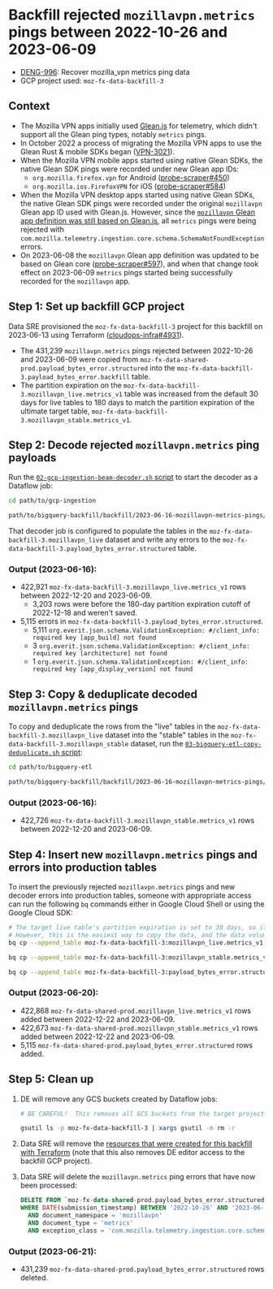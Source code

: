 # Backfill rejected `mozillavpn.metrics` pings between 2022-10-26 and 2023-06-09

  - [DENG-996](https://mozilla-hub.atlassian.net/browse/DENG-996): Recover mozilla_vpn metrics ping data
  - GCP project used:  `moz-fx-data-backfill-3`


## Context

  - The Mozilla VPN apps initially used [Glean.js](https://github.com/mozilla/glean.js/) for telemetry, which didn't support all the Glean ping types, notably `metrics` pings.
  - In October 2022 a process of migrating the Mozilla VPN apps to use the Glean Rust & mobile SDKs began ([VPN-3021](https://mozilla-hub.atlassian.net/browse/VPN-3021)).
  - When the Mozilla VPN mobile apps started using native Glean SDKs, the native Glean SDK pings were recorded under new Glean app IDs:
    - `org.mozilla.firefox.vpn` for Android ([probe-scraper#450](https://github.com/mozilla/probe-scraper/pull/450))
    - `org.mozilla.ios.FirefoxVPN` for iOS ([probe-scraper#584](https://github.com/mozilla/probe-scraper/pull/584))
  - When the Mozilla VPN desktop apps started using native Glean SDKs, the native Glean SDK pings were recorded under the original `mozillavpn` Glean app ID used with Glean.js.  However, since the [`mozillavpn` Glean app definition was still based on Glean.js](https://github.com/mozilla/probe-scraper/blob/860ec248ec05e669c17049ff6599d6d368b15be7/repositories.yaml#L863), all `metrics` pings were being rejected with `com.mozilla.telemetry.ingestion.core.schema.SchemaNotFoundException` errors.
  - On 2023-06-08 the `mozillavpn` Glean app definition was updated to be based on Glean core ([probe-scraper#597](https://github.com/mozilla/probe-scraper/pull/597)), and when that change took effect on 2023-06-09 `metrics` pings started being successfully recorded for the `mozillavpn` app.


## Step 1:  Set up backfill GCP project

Data SRE provisioned the `moz-fx-data-backfill-3` project for this backfill on 2023-06-13 using Terraform ([cloudops-infra#4931](https://github.com/mozilla-services/cloudops-infra/pull/4931)).

  - The 431,239 `mozillavpn.metrics` pings rejected between 2022-10-26 and 2023-06-09 were copied from `moz-fx-data-shared-prod.payload_bytes_error.structured` into the `moz-fx-data-backfill-3.payload_bytes_error.backfill` table.
  - The partition expiration on the `moz-fx-data-backfill-3.mozillavpn_live.metrics_v1` table was increased from the default 30 days for live tables to 180 days to match the partition expiration of the ultimate target table, `moz-fx-data-backfill-3.mozillavpn_stable.metrics_v1`.


## Step 2:  Decode rejected `mozillavpn.metrics` ping payloads

Run the [`02-gcp-ingestion-beam-decoder.sh` script](02-gcp-ingestion-beam-decoder.sh) to start the decoder as a Dataflow job:

```bash
cd path/to/gcp-ingestion

path/to/bigquery-backfill/backfill/2023-06-16-mozillavpn-metrics-pings/02-gcp-ingestion-beam-decoder.sh
```

That decoder job is configured to populate the tables in the `moz-fx-data-backfill-3.mozillavpn_live` dataset and write any errors to the `moz-fx-data-backfill-3.payload_bytes_error.structured` table.

### Output (2023-06-16):
  - 422,921 `moz-fx-data-backfill-3.mozillavpn_live.metrics_v1` rows between 2022-12-20 and 2023-06-09.
    - 3,203 rows were before the 180-day partition expiration cutoff of 2022-12-18 and weren't saved.
  - 5,115 errors in `moz-fx-data-backfill-3.payload_bytes_error.structured`.
    - 5,111 `org.everit.json.schema.ValidationException: #/client_info: required key [app_build] not found`
    - 3 `org.everit.json.schema.ValidationException: #/client_info: required key [architecture] not found`
    - 1 `org.everit.json.schema.ValidationException: #/client_info: required key [app_display_version] not found`


## Step 3:  Copy & deduplicate decoded `mozillavpn.metrics` pings

To copy and deduplicate the rows from the "live" tables in the `moz-fx-data-backfill-3.mozillavpn_live` dataset into the "stable" tables in the `moz-fx-data-backfill-3.mozillavpn_stable` dataset, run the [`03-bigquery-etl-copy-deduplicate.sh` script](03-bigquery-etl-copy-deduplicate.sh):

```bash
cd path/to/bigquery-etl

path/to/bigquery-backfill/backfill/2023-06-16-mozillavpn-metrics-pings/03-bigquery-etl-copy-deduplicate.sh
```

### Output (2023-06-16):
  - 422,726 `moz-fx-data-backfill-3.mozillavpn_stable.metrics_v1` rows between 2022-12-20 and 2023-06-09.


## Step 4:  Insert new `mozillavpn.metrics` pings and errors into production tables

To insert the previously rejected `mozillavpn.metrics` pings and new decoder errors into production tables, someone with appropriate access can run the following `bq` commands either in Google Cloud Shell or using the Google Cloud SDK:

```bash
# The target live table's partition expiration is set to 30 days, so it's expected that most of the copied rows will immediately expire.
# However, this is the easiest way to copy the data, and the data volume is very small so cost is not a factor.
bq cp --append_table moz-fx-data-backfill-3:mozillavpn_live.metrics_v1 moz-fx-data-shared-prod:mozillavpn_live.metrics_v1

bq cp --append_table moz-fx-data-backfill-3:mozillavpn_stable.metrics_v1 moz-fx-data-shared-prod:mozillavpn_stable.metrics_v1

bq cp --append_table moz-fx-data-backfill-3:payload_bytes_error.structured moz-fx-data-shared-prod:payload_bytes_error.structured
```

### Output (2023-06-20):
  - 422,868 `moz-fx-data-shared-prod.mozillavpn_live.metrics_v1` rows added between 2022-12-22 and 2023-06-09.
  - 422,673 `moz-fx-data-shared-prod.mozillavpn_stable.metrics_v1` rows added between 2022-12-22 and 2023-06-09.
  - 5,115 `moz-fx-data-shared-prod.payload_bytes_error.structured` rows added.


## Step 5:  Clean up

1.  DE will remove any GCS buckets created by Dataflow jobs:

    ```bash
    # BE CAREFUL!  This removes all GCS buckets from the target project.  It cannot be undone.

    gsutil ls -p moz-fx-data-backfill-3 | xargs gsutil -m rm -r
    ```

2.  Data SRE will remove the [resources that were created for this backfill with Terraform](https://github.com/mozilla-services/cloudops-infra/pull/4931) (note that this also removes DE editor access to the backfill GCP project).

3.  Data SRE will delete the `mozillavpn.metrics` ping errors that have now been processed:

    ```sql
    DELETE FROM `moz-fx-data-shared-prod.payload_bytes_error.structured`
    WHERE DATE(submission_timestamp) BETWEEN '2022-10-26' AND '2023-06-09'
      AND document_namespace = 'mozillavpn'
      AND document_type = 'metrics'
      AND exception_class = 'com.mozilla.telemetry.ingestion.core.schema.SchemaNotFoundException'
    ```

### Output (2023-06-21):
  - 431,239 `moz-fx-data-shared-prod.payload_bytes_error.structured` rows deleted.
